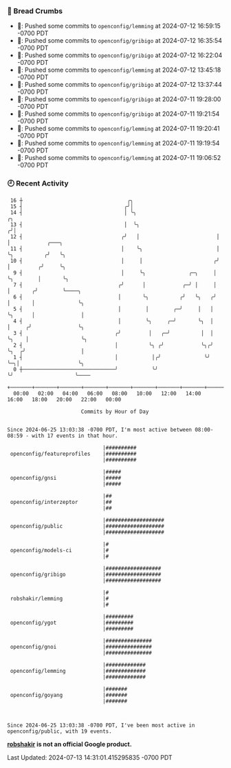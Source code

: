 ### 🍞 Bread Crumbs

 * 🚢: Pushed some commits to `openconfig/lemming` at 2024-07-12 16:59:15 -0700 PDT
 * 🚢: Pushed some commits to `openconfig/gribigo` at 2024-07-12 16:35:54 -0700 PDT
 * 🚢: Pushed some commits to `openconfig/gribigo` at 2024-07-12 16:22:04 -0700 PDT
 * 🚢: Pushed some commits to `openconfig/lemming` at 2024-07-12 13:45:18 -0700 PDT
 * 🚢: Pushed some commits to `openconfig/gribigo` at 2024-07-12 13:37:44 -0700 PDT
 * 🚢: Pushed some commits to `openconfig/gribigo` at 2024-07-11 19:28:00 -0700 PDT
 * 🚢: Pushed some commits to `openconfig/gribigo` at 2024-07-11 19:21:54 -0700 PDT
 * 🚢: Pushed some commits to `openconfig/lemming` at 2024-07-11 19:20:41 -0700 PDT
 * 🚢: Pushed some commits to `openconfig/lemming` at 2024-07-11 19:19:54 -0700 PDT
 * 🚢: Pushed some commits to `openconfig/lemming` at 2024-07-11 19:06:52 -0700 PDT

### 🕘 Recent Activity
```
 16 ┼                                  ╭╮
 15 ┤                                 ╭╯│
 14 ┤                                 │ ╰╮                           ╭╮
 13 ┤                                 │  ╰╮                         ╭╯│
 12 ┤                                ╭╯   │                         │ │            ╭───╮
 11 ┤                                │    ╰╮                        │ ╰╮          ╭╯   ╰╮
 10 ┤                                │     │                       ╭╯  │         ╭╯     ╰╮
  9 ┤                                │     ╰╮              ╭─╮     │   ╰╮        │       ╰╮
  7 ┤                               ╭╯      │            ╭─╯ │     │    │       ╭╯        ╰────╮
  6 ┤                               │       ╰╮          ╭╯   ╰╮   ╭╯    │       │              ╰╮
  5 ┤                               │        │        ╭─╯     │   │     ╰╮      │               │
  4 ┤                               │        ╰╮     ╭─╯       ╰╮  │      │     ╭╯               ╰╮
  3 ┤                              ╭╯         │   ╭─╯          │  │      ╰╮    │                 ╰╮
  2 ┤                              │          ╰╮ ╭╯            ╰╮╭╯       ╰╮  ╭╯                  │
  1 ┤                              │           │╭╯              ╰╯         ╰─╮│                   ╰╮
  0 ┼──────────────────────────────╯           ╰╯                            ╰╯                    ╰────
    +───────+───────+───────+───────+───────+───────+───────+───────+───────+───────+───────+───────+────
  00:00   02:00   04:00   06:00   08:00   10:00   12:00   14:00   16:00   18:00   20:00   22:00   00:00   

						Commits by Hour of Day


Since 2024-06-25 13:03:38 -0700 PDT, I'm most active between 08:00-08:59 - with 17 events in that hour.

```



```
                               |##########
 openconfig/featureprofiles    |##########
                               |##########

                               |#####
 openconfig/gnsi               |#####
                               |#####

                               |##
 openconfig/interzeptor        |##
                               |##

                               |###################
 openconfig/public             |###################
                               |###################

                               |#
 openconfig/models-ci          |#
                               |#

                               |##################
 openconfig/gribigo            |##################
                               |##################

                               |#
 robshakir/lemming             |#
                               |#

                               |#########
 openconfig/ygot               |#########
                               |#########

                               |###############
 openconfig/gnoi               |###############
                               |###############

                               |#############
 openconfig/lemming            |#############
                               |#############

                               |#######
 openconfig/goyang             |#######
                               |#######



Since 2024-06-25 13:03:38 -0700 PDT, I've been most active in openconfig/public, with 19 events.

```
**[robshakir](mailto:robjs@google.com) is not an official Google product.**  


Last Updated: 2024-07-13 14:31:01.415295835 -0700 PDT
